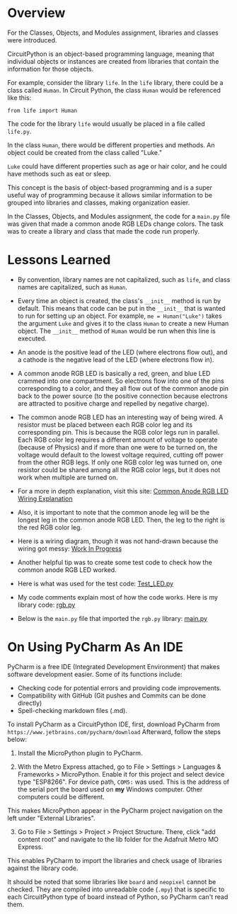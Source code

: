 # Overview

For the Classes, Objects, and Modules assignment, libraries and classes were introduced. 

CircuitPython is an object-based programming language, meaning that individual objects or instances are created 
from libraries that contain the information for those objects. 

For example, consider the library `life`. In the `life` library, there could be a class called `Human`. 
In Circuit Python, the class `Human` would be referenced like this:

`from life import Human`

The code for the library `life` would usually be placed in a file called `life.py`.

In the class `Human`, there would be different properties and methods. 
An object could be created from the class called "Luke."

`Luke` could have different properties such as age or hair color, and he could have methods such as eat or sleep.

This concept is the basis of object-based programming and is a super useful way of programming because it allows
similar information to be grouped into libraries and classes, making organization easier.

In the Classes, Objects, and Modules assignment, the code for a `main.py` file was given that made a common anode RGB 
LEDs change colors. The task was to create a library and class that made the code run properly.


# Lessons Learned 

* By convention, library names are not capitalized, such as `life`, and class names are capitalized, 
  such as `Human`.

* Every time an object is created, the class's `__init__` method is run by default. This means
  that code can be put in the `__init__` that is wanted to run for setting up an object. 
  For example, `me = Human("Luke")` takes the argument `Luke` and gives it to the class `Human` to 
  create a new Human object. The `__init__` method of `Human` would be run when this line is executed.

* An anode is the positive lead of the LED (where electrons flow out), and a cathode is the negative lead of the LED (where electrons flow in).

* A common anode RGB LED is basically a red, green, and blue LED crammed into one compartment. So electrons flow into one of the pins corresponding to a color, 
  and they all flow out of the common anode pin back to the power source (to the positive connection because electrons are attracted to positive charge 
  and repelled by negative charge).

* The common anode RGB LED has an interesting way of being wired. A resistor must be placed between each RGB color leg 
  and its corresponding pin. This is because the RGB color legs run in parallel. Each RGB color leg requires a different 
  amount of voltage to operate (because of Physics) and if more than one were to be turned on, the voltage would default
  to the lowest voltage required, cutting off power from the other RGB legs. If only one RGB color leg was turned on, 
  one resistor could be shared among all the RGB color legs, but it does not work when multiple are turned on.
  
* For a more in depth explanation, visit this site:
  [Common Anode RGB LED Wiring Explanation](https://www.circuitbread.com/tutorials/why-cant-i-share-a-resistor-on-the-common-anode-or-cathode-of-my-rgb-led)
  
* Also, it is important to note that the common anode leg will be the longest leg in the common anode RGB LED.
  Then, the leg to the right is the red RGB color leg.
  
* Here is a wiring diagram, though it was not hand-drawn because the wiring got messy:
  [Work In Progress]()

* Another helpful tip was to create some test code to check how the common anode RGB LED worked. 

* Here is what was used for the test code:
[Test_LED.py](/Classes_Objects_And_Modules/Test_Led.py)
  
* My code comments explain most of how the code works. Here is my library code:
[rgb.py](/Classes_Objects_And_Modules/rgb.py)
  
* Below is the `main.py` file that imported the `rgb.py` library:
[main.py](/Classes_Objects_And_Modules/main.py)

# On Using PyCharm As An IDE 
PyCharm is a free IDE (Integrated Development Environment) that makes software development easier.
Some of its functions include:
* Checking code for potential errors and providing code improvements.
* Compatibility with GitHub (Git pushes and Commits can be done directly)
* Spell-checking markdown files (.md).

To install PyCharm as a CircuitPython IDE, first, download PyCharm from `https://www.jetbrains.com/pycharm/download`
Afterward, follow the steps below:

1. Install the MicroPython plugin to PyCharm.

2. With the Metro Express attached, go to File > Settings > Languages & Frameworks > MicroPython. 
Enable it for this project and select device type "ESP8266". For device path, `COM5:` was used. This is the address
of the serial port the board used on **my** Windows computer. Other computers could be different.
   
This makes MicroPython appear in the PyCharm project navigation on the left under "External Libraries".

3. Go to File > Settings > Project > Project Structure. There, click "add content root" and navigate to the 
lib folder for the Adafruit Metro MO Express. 
   
This enables PyCharm to import the libraries and check usage of libraries against the library code.

It should be noted that some libraries like `board` and `neopixel` cannot be checked. They are
compiled into unreadable code (`.mpy`) that is specific to each CircuitPython type of board instead of Python, 
so PyCharm can't read them.
